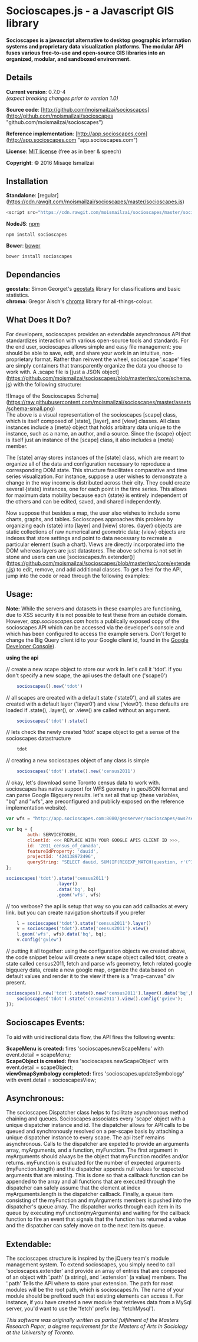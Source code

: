 # Socioscapes.js -  a Javascript GIS library

#### Socioscapes is a javascript alternative to desktop geographic information systems and proprietary data visualization platforms. The modular API fuses various free-to-use and open-source GIS libraries into an organized, modular, and sandboxed environment.


## Details
 
**Current version**: 0.7.0-4  
*(expect breaking changes prior to version 1.0)* 

**Source code**: [http://github.com/moismailzai/socioscapes](http://github.com/moismailzai/socioscapes "github.com/moismailzai/socioscapes")
 
**Reference implementation**: [http://app.socioscapes.com](http://app.socioscapes.com "app.socioscapes.com")
 
**License**: [MIT license](http://opensource.org/licenses/MIT "MIT license") (free as in beer & speech)
 
**Copyright**: &copy; 2016 Misaqe Ismailzai


## Installation  
 
**Standalone**: [regular] (https://cdn.rawgit.com/moismailzai/socioscapes/master/socioscapes.js)

```js
<script src="https://cdn.rawgit.com/moismailzai/socioscapes/master/socioscapes.js">
```

**NodeJS**: [npm](https://www.npmjs.com/package/socioscapes)

`npm install socioscapes`
 
**Bower**: [bower](http://bower.io/search/?q=socioscapes)

`bower install socioscapes`


## Dependancies 

**geostats:** Simon Georget's [geostats](https://github.com/simogeo/geostats) library for classifications and basic statistics.  
**chroma:** Gregor Aisch's [chroma](https://github.com/gka/chroma.js) library for all-things-colour.


## What Does It Do?

For developers, socioscapes provides an extendable asynchronous API that standardizes interaction with various open-source tools and standards. For the end user, socioscapes allows simple and easy file management: you should be able to save, edit, and share your work in an intuitive, non-proprietary format. Rather than reinvent the wheel, socioscape '.scape' files are simply containers that transparently organize the data you choose to work with. A .scape file is [just a JSON object] (https://github.com/moismailzai/socioscapes/blob/master/src/core/schema.js) with the following structure:

![Image of the Soscioscapes Schema]
(https://raw.githubusercontent.com/moismailzai/socioscapes/master/assets/schema-small.png)  
The above is a visual representation of the socioscapes [scape] class, which is itself composed of [state], [layer], and [view] classes. All class instances include a {meta} object that holds arbitrary data unique to the instance, such as a name, an author, and a source. Since the {scape} object is itself just an instance of the [scape] class, it also includes a {meta} member.  

The [state] array stores instances of the [state] class, which are meant to organize all of the data and configuration necessary to reproduce a corresponding DOM state. This structure fascilitates comparative and time series visualization. For instance, suppose a user wishes to demonstrate a change in the way income is distributed across their city. They could create several {state} instances, one for each point in the time series. This allows for maximum data mobility because each {state} is entirely independent of the others and can be edited, saved, and shared independently.  

Now suppose that besides a map, the user also wishes to include some charts, graphs, and tables. Socioscapes approaches this problem by organizing each {state} into [layer] and [view] stores. {layer} objects are static collections of raw numerical and geometric data; {view} objects are indexes that store settings and point to data necessary to recreate a particular element (such a chart). Views are directly incorporated into the DOM whereas layers are just datastores. The above schema is not set in stone and users can use [socioscapes.fn.extender()] (https://github.com/moismailzai/socioscapes/blob/master/src/core/extender.js) to edit, remove, and add additional classes. To get a feel for the API, jump into the code or read through the following examples:


## Usage:

**Note:** While the servers and datasets in these examples are functioning, due to XSS security it is not possible to test these from an outside domain. However, *app.socioscapes.com* hosts a publically exposed copy of the socioscapes API which can be accessed via the developer's console and which has been configured to access the example servers. Don't forget to change the Big Query client id to your Google client id, found in the [Google Developer Console](https://console.developers.google.com/)).

**using the api**   

// create a new scape object to store our work in. let's call it 'tdot'. if you don't specify a new scape, the api uses the default one ('scape0')  

```js
    socioscapes().new('tdot')
```

// all scapes are created with a default state ('state0'), and all states are created with a default layer ('layer0') and view ('view0'). these defaults are loaded if .state(), .layer(), or .view() are called without an argument. 

```js
    socioscapes('tdot').state()
```

// lets check the newly created 'tdot' scape object to get a sense of the socioscapes datastructure 

```js
    tdot  
```

// creating a new socioscapes object of any class is simple

```js
    socioscapes('tdot').state().new('census2011')
```

// okay, let's download some Toronto census data to work with. socioscapes has native support for WFS geometry in geoJSON format and can parse Google Bigquery results. let's set all that up (these variables, "bq" and "wfs", are preconfigured and publicly exposed on the reference implementation website).

```js
var wfs = "http://app.socioscapes.com:8080/geoserver/socioscapes/ows?service=WFS&version=2.0.0&request=GetFeature&typeName=socioscapes:2011-canada-census-da&outputFormat=json&cql_filter=csduid=3520005";
```

```js
var bq = {
        auth: SERVICETOKEN,
        clientId: <<< REPLACE WITH YOUR GOOGLE APIS CLIENT ID >>>,
        id: '2011_census_of_canada',
        featureIdProperty: 'dauid',
        projectId: '424138972496',
        queryString: "SELECT dauid, SUM(IF(REGEXP_MATCH(question, r'(^1$)'),total,0)) as characteristic, SUM(IF(REGEXP_MATCH(question, r'(^7$)'),total,0)) as normalization, SUM(IF(REGEXP_MATCH(question, r'(^1$)'),total,0))/SUM(IF(REGEXP_MATCH(question, r'(^7$)'),total,0)) as total FROM [canada_census_2011.ontario] WHERE csduid CONTAINS '3520005' AND (REGEXP_MATCH(question, r'(^1$)') OR REGEXP_MATCH(question, r'(^7$)') )GROUP BY dauid;"
};
```

```js
socioscapes('tdot').state('census2011')
                   .layer()
                   .data('bq', bq)
                   .geom('wfs', wfs)
```

// too verbose? the api is setup that way so you can add callbacks at every link. but you can create navigation shortcuts if you prefer

```js
    l = socioscapes('tdot').state('census2011').layer()
    v = socioscapes('tdot').state('census2011').view()
    l.geom('wfs', wfs).data('bq', bq);
    v.config('gview')
```
// putting it all together: using the configuration objects we created above, the code snippet below will create a new scape object called tdot, create a state called census2011, fetch and parse wfs geometry, fetch related google bigquery data, create a new google map, organize the data based on default values and render it to the view if there is a "map-canvas" div present.

```js
socioscapes().new('tdot').state().new('census2011').layer().data('bq',bq).geom('wfs',wfs, function(){
	socioscapes('tdot').state('census2011').view().config('gview');
}); 
```        


## Socioscapes Events:   

To aid with unidirectional data flow, the API fires the following events:
 
**ScapeMenu is created:** fires 'socioscapes.newScapeMenu' with event.detail = scapeMenu;   
**ScapeObject is created:** fires 'socioscapes.newScapeObject' with event.detail = scapeObject;   
**viewGmapSymbology completed:** fires 'socioscapes.updateSymbology' with event.detail = socioscapesView;   


## Asynchronous:

The socioscapes Dispatcher class helps to facilitate asynchronous method chaining and queues. Socioscapes associates every 'scape' object with a unique dispatcher instance and id. The dispatcher allows for API calls to be queued and synchronously resolved on a per-scape basis by attaching a unique dispatcher instance to every scape. The api itself remains asynchronous. Calls to the dispatcher are expeted to provide an arguments array, myArguments, and a function, myFunction. The first argument in myArguments should always be the object that myFunction modifes and/or returns. myFunction is evaluated for the number of expected arguments (myFunction.length) and the dispatcher appends null values for expected arguments that are missing. This is done so that a callback function can be appended to the array and all functions that are executed through the dispatcher can safely assume that the element at index myArguments.length is the dispatcher callback. Finally, a queue item consisting of the myFunction and myArguments members is pushed into the dispatcher's queue array. The dispatcher works through each item in its queue by executing myFunction(myArguments) and waiting for the callback function to fire an event that signals that the function has returned a value and the dispatcher can safely move on to the next item its queue.


## Extendable:

The socioscapes structure is inspired by the jQuery team's module management system. To extend socioscapes, you simply need to call 'socioscapes.extender' and provide an array of entries that are composed of an object with '.path' (a string), and '.extension' (a value) members. The '.path' Tells the API where to store your extension. The path for most modules will be the root path, which is socioscapes.fn. The name of your module should be prefixed such that existing elements can access it. For instance, if you have created a new module that retrieves data from a MySql server, you'd want to use the 'fetch' prefix (eg. 'fetchMysql').   


*This software was originally written as partial fulfilment of the Masters Research Paper, a degree requirement for the Masters of Arts in Sociology at the University of Toronto.*
